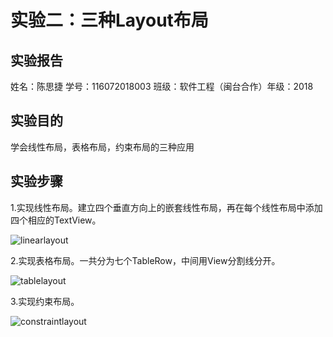 # 实验二：三种Layout布局

## 实验报告

姓名：陈思捷 学号：116072018003 班级：软件工程（闽台合作）年级：2018

## 实验目的

学会线性布局，表格布局，约束布局的三种应用

## 实验步骤

1.实现线性布局。建立四个垂直方向上的嵌套线性布局，再在每个线性布局中添加四个相应的TextView。

![linearlayout](https://img-blog.csdnimg.cn/20201015122654603.png?x-oss-process=image/watermark,type_ZmFuZ3poZW5naGVpdGk,shadow_10,text_aHR0cHM6Ly9ibG9nLmNzZG4ubmV0L3h4X3dhdGVy,size_16,color_FFFFFF,t_70#pic_center)

2.实现表格布局。一共分为七个TableRow，中间用View分割线分开。

![tablelayout](https://img-blog.csdnimg.cn/20201015122756988.png?x-oss-process=image/watermark,type_ZmFuZ3poZW5naGVpdGk,shadow_10,text_aHR0cHM6Ly9ibG9nLmNzZG4ubmV0L3h4X3dhdGVy,size_16,color_FFFFFF,t_70#pic_center)

3.实现约束布局。

![constraintlayout](https://img-blog.csdnimg.cn/20201015122836362.png?x-oss-process=image/watermark,type_ZmFuZ3poZW5naGVpdGk,shadow_10,text_aHR0cHM6Ly9ibG9nLmNzZG4ubmV0L3h4X3dhdGVy,size_16,color_FFFFFF,t_70#pic_center)